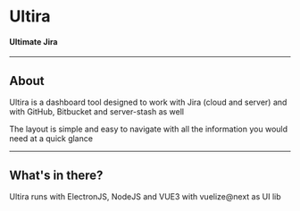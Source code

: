 # Ultira
#### Ultimate Jira

---

## About
Ultira is a dashboard tool designed to work with Jira (cloud and server) and with GitHub, Bitbucket and server-stash as well

The layout is simple and easy to navigate with all the information you would need at a quick glance

---

## What's in there?
Ultira runs with ElectronJS, NodeJS and VUE3 with vuelize@next as UI lib 

